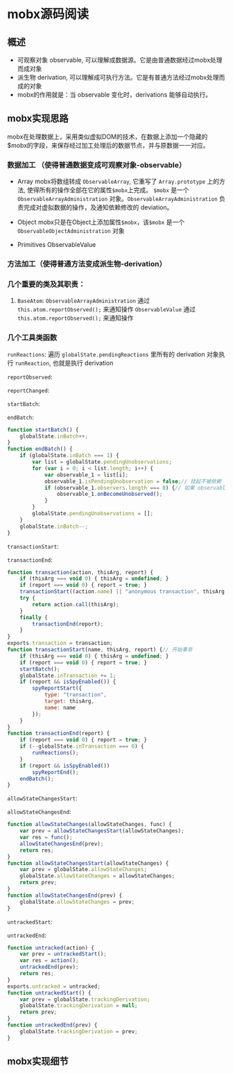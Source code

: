 # mobx源码阅读

## 概述

- 可观察对象 observable, 可以理解成数据源。它是由普通数据经过mobx处理而成对象
- 派生物 derivation, 可以理解成可执行方法。它是有普通方法经过mobx处理而成的对象
- mobx的作用就是：当 observable 变化时，derivations 能够自动执行。

## mobx实现思路

mobx在处理数据上，采用类似虚拟DOM的技术，在数据上添加一个隐藏的$mobx的字段，来保存经过加工处理后的数据节点，并与原数据一一对应。

### 数据加工 （使得普通数据变成可观察对象-observable）

- Array
mobx将数组转成 `ObservableArray`, 它重写了 `Array.prototype` 上的方法, 使得所有的操作全部在它的属性`$mobx`上完成。
`$mobx` 是一个 `ObservableArrayAdministration` 对象。`ObservableArrayAdministration` 负责完成对虚拟数据的操作，及通知依赖修改的 deviation。

- Object
mobx只是在Object上添加属性`$mobx`，该`$mobx` 是一个 `ObservableObjectAdministration` 对象
- Primitives
	ObservableValue
### 方法加工（使得普通方法变成派生物-derivation）

### 几个重要的类及其职责：
1. `BaseAtom`:
`ObservableArrayAdministration` 通过 `this.atom.reportObserved();` 来通知操作
`ObservableValue` 通过 `this.atom.reportObserved();` 来通知操作

### 几个工具类函数

`runReactions`: 遍历 `globalState.pendingReactions` 里所有的 derivation 对象执行 `runReaction`, 也就是执行 derivation

`reportObserved`:

`reportChanged`:


`startBatch`:

`endBatch`:
```javascript
function startBatch() {
    globalState.inBatch++;
}
function endBatch() {
    if (globalState.inBatch === 1) {
        var list = globalState.pendingUnobservations;
        for (var i = 0; i < list.length; i++) {
            var observable_1 = list[i];
            observable_1.isPendingUnobservation = false;// 挂起不被依赖
            if (observable_1.observers.length === 0) {// 如果 observable 没有 observer 依赖，则触发onBecomeUnobserved事件
                observable_1.onBecomeUnobserved();
            }
        }
        globalState.pendingUnobservations = [];
    }
    globalState.inBatch--;
}
```

`transactionStart`:

`transactionEnd`:
```javascript
function transaction(action, thisArg, report) {
    if (thisArg === void 0) { thisArg = undefined; }
    if (report === void 0) { report = true; }
    transactionStart((action.name) || "anonymous transaction", thisArg, report);
    try {
        return action.call(thisArg);
    }
    finally {
        transactionEnd(report);
    }
}
exports.transaction = transaction;
function transactionStart(name, thisArg, report) {// 开始事务
    if (thisArg === void 0) { thisArg = undefined; }
    if (report === void 0) { report = true; }
    startBatch();
    globalState.inTransaction += 1;
    if (report && isSpyEnabled()) {
        spyReportStart({
            type: "transaction",
            target: thisArg,
            name: name
        });
    }
}
function transactionEnd(report) {
    if (report === void 0) { report = true; }
    if (--globalState.inTransaction === 0) {
        runReactions();
    }
    if (report && isSpyEnabled())
        spyReportEnd();
    endBatch();
}
```

`allowStateChangesStart`:

`allowStateChangesEnd`:
```javascript
function allowStateChanges(allowStateChanges, func) {
    var prev = allowStateChangesStart(allowStateChanges);
    var res = func();
    allowStateChangesEnd(prev);
    return res;
}
function allowStateChangesStart(allowStateChanges) {
    var prev = globalState.allowStateChanges;
    globalState.allowStateChanges = allowStateChanges;
    return prev;
}
function allowStateChangesEnd(prev) {
    globalState.allowStateChanges = prev;
}
```

`untrackedStart`:

`untrackedEnd`:
```javascript
function untracked(action) {
    var prev = untrackedStart();
    var res = action();
    untrackedEnd(prev);
    return res;
}
exports.untracked = untracked;
function untrackedStart() {
    var prev = globalState.trackingDerivation;
    globalState.trackingDerivation = null;
    return prev;
}
function untrackedEnd(prev) {
    globalState.trackingDerivation = prev;
}
```

## mobx实现细节
